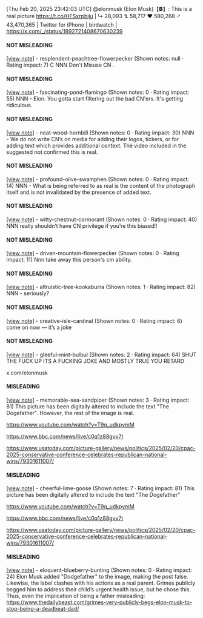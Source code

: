[Thu Feb 20, 2025 23:42:03 UTC] @elonmusk (Elon Musk)【𝗕】: This is a real picture https://t.co/HFSxrpbiju | ↳ 28,093 ⇅ 58,717 ♥ 580,268 🡕 43,470,365 | Twitter for iPhone | birdwatch | https://x.com/_/status/1892721408670630239

#### NOT MISLEADING

[[view note]](https://x.com/i/birdwatch/n/1892882430312534464) - resplendent-peachtree-flowerpecker (Shown notes: null · Rating impact: 7)
C NNN Don't Misuse CN .

#### NOT MISLEADING

[[view note]](https://x.com/i/birdwatch/n/1892842384951484662) - fascinating-pond-flamingo (Shown notes: 0 · Rating impact: 55)
NNN - Elon.  You gotta start filtering out the bad CN'ers.  It's getting ridiculous.

#### NOT MISLEADING

[[view note]](https://x.com/i/birdwatch/n/1892790809864654928) - neat-wood-hornbill (Shown notes: 0 · Rating impact: 30)
NNN - We do not write CN’s on media for adding their logos, tickers, or for adding text which provides additional context.  The video included in the suggested not confirmed this is real.

#### NOT MISLEADING

[[view note]](https://x.com/i/birdwatch/n/1892759534793609639) - profound-olive-swamphen (Shown notes: 0 · Rating impact: 14)
NNN - What is being referred to as real is the content of the photograph itself and is not invalidated by the presence of added text.

#### NOT MISLEADING

[[view note]](https://x.com/i/birdwatch/n/1892740024338395170) - witty-chestnut-cormorant (Shown notes: 0 · Rating impact: 40)
NNN really shouldn’t have CN privilege if you’re this biased!! 

#### NOT MISLEADING

[[view note]](https://x.com/i/birdwatch/n/1892727405741277563) - driven-mountain-flowerpecker (Shown notes: 0 · Rating impact: 11)
Nnn take away this person's cm ability.

#### NOT MISLEADING

[[view note]](https://x.com/i/birdwatch/n/1892727181224137046) - altruistic-tree-kookaburra (Shown notes: 1 · Rating impact: 82)
NNN - seriously?

#### NOT MISLEADING

[[view note]](https://x.com/i/birdwatch/n/1892726844862169270) - creative-isle-cardinal (Shown notes: 0 · Rating impact: 6)
come on now — it’s a joke

#### NOT MISLEADING

[[view note]](https://x.com/i/birdwatch/n/1892727791587602794) - gleeful-mint-bulbul (Shown notes: 2 · Rating impact: 64)
SHUT THE FUCK UP ITS A FUCKING JOKE AND MOSTLY TRUE YOU RETARD

x.com/elonmusk

#### MISLEADING

[[view note]](https://x.com/i/birdwatch/n/1892750977658204495) - memorable-sea-sandpiper (Shown notes: 3 · Rating impact: 81)
This picture has been digitally altered to include the text "The Dogefather". However, the rest of the image is real. 

https://www.youtube.com/watch?v=T9q_udkpymM

https://www.bbc.com/news/live/c0q1z88gvv7t

https://www.usatoday.com/picture-gallery/news/politics/2025/02/20/cpac-2025-conservative-conference-celebrates-republican-national-wins/79301611007/

#### MISLEADING

[[view note]](https://x.com/i/birdwatch/n/1892724986869055662) - cheerful-lime-goose (Shown notes: 7 · Rating impact: 81)
This picture has been digitally altered to include the text "The Dogefather"

https://www.youtube.com/watch?v=T9q_udkpymM

https://www.bbc.com/news/live/c0q1z88gvv7t

https://www.usatoday.com/picture-gallery/news/politics/2025/02/20/cpac-2025-conservative-conference-celebrates-republican-national-wins/79301611007/

#### MISLEADING

[[view note]](https://x.com/i/birdwatch/n/1892744155228496302) - eloquent-blueberry-bunting (Shown notes: 0 · Rating impact: 24)
Elon Musk added "Dodgefather" to the image, making the post false. Likewise, the label clashes with his actions as a real parent. Grimes publicly begged him to address their child’s urgent health issue, but he chose this. Thus, even the implication of being a father misleading:
https://www.thedailybeast.com/grimes-very-publicly-begs-elon-musk-to-stop-being-a-deadbeat-dad/
